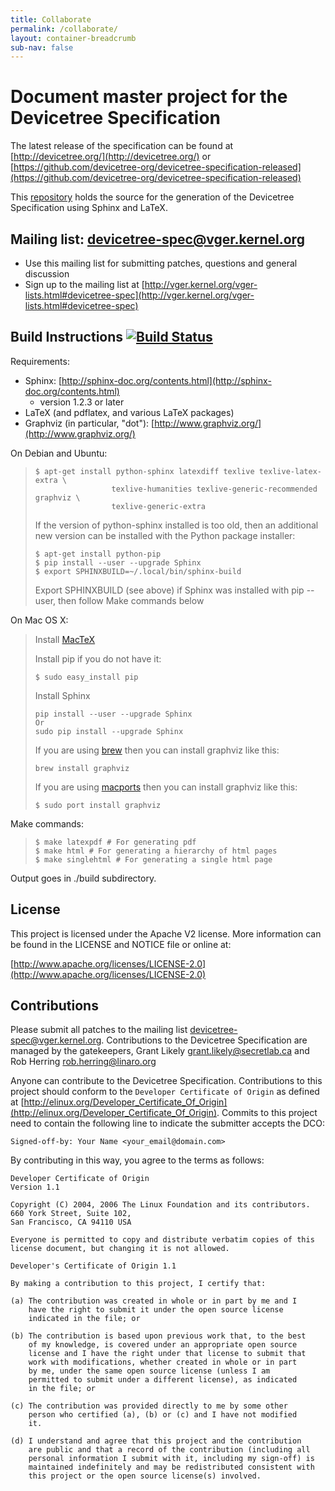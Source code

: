 ```yaml
---
title: Collaborate
permalink: /collaborate/
layout: container-breadcrumb
sub-nav: false
---
```

# Document master project for the Devicetree Specification

The latest release of the specification can be found at [http://devicetree.org/](http://devicetree.org/) or [https://github.com/devicetree-org/devicetree-specification-released](https://github.com/devicetree-org/devicetree-specification-released)

This [repository](https://github.com/devicetree-org/devicetree-specification) holds the source for the generation of the Devicetree Specification using Sphinx and LaTeX.

## Mailing list: devicetree-spec@vger.kernel.org

*   Use this mailing list for submitting patches, questions and general discussion
*   Sign up to the mailing list at [http://vger.kernel.org/vger-lists.html#devicetree-spec](http://vger.kernel.org/vger-lists.html#devicetree-spec)

## Build Instructions [![Build Status](https://travis-ci.org/devicetree-org/devicetree-specification.svg)](https://travis-ci.org/devicetree-org/devicetree-specification)

Requirements:

*   Sphinx: [http://sphinx-doc.org/contents.html](http://sphinx-doc.org/contents.html)
    *   version 1.2.3 or later
*   LaTeX (and pdflatex, and various LaTeX packages)
*   Graphviz (in particular, "dot"): [http://www.graphviz.org/](http://www.graphviz.org/)

On Debian and Ubuntu:

>     $ apt-get install python-sphinx latexdiff texlive texlive-latex-extra \
>                      texlive-humanities texlive-generic-recommended graphviz \
>                      texlive-generic-extra
>
> If the version of python-sphinx installed is too old, then an additional new version can be installed with the Python package installer:
>
>     $ apt-get install python-pip
>     $ pip install --user --upgrade Sphinx
>     $ export SPHINXBUILD=~/.local/bin/sphinx-build
>
> Export SPHINXBUILD (see above) if Sphinx was installed with pip --user, then follow Make commands below

On Mac OS X:

> Install [MacTeX](http://tug.org/mactex/)
>
> Install pip if you do not have it:
>
>     $ sudo easy_install pip
>
> Install Sphinx
>
>     pip install --user --upgrade Sphinx
>     Or
>     sudo pip install --upgrade Sphinx
>
> If you are using [brew](http://brew.sh) then you can install graphviz like this:
>
>     brew install graphviz
>
> If you are using [macports](https://www.macports.org/) then you can install graphviz like this:
>
>     $ sudo port install graphviz

Make commands:

>     $ make latexpdf # For generating pdf
>     $ make html # For generating a hierarchy of html pages
>     $ make singlehtml # For generating a single html page

Output goes in ./build subdirectory.

## License

This project is licensed under the Apache V2 license. More information can be found in the LICENSE and NOTICE file or online at:

[http://www.apache.org/licenses/LICENSE-2.0](http://www.apache.org/licenses/LICENSE-2.0)

## Contributions

Please submit all patches to the mailing list devicetree-spec@vger.kernel.org. Contributions to the Devicetree Specification are managed by the gatekeepers, Grant Likely [grant.likely@secretlab.ca](mailto:grant.likely@secretlab.ca) and Rob Herring [rob.herring@linaro.org](mailto:rob.herring@linaro.org)

Anyone can contribute to the Devicetree Specification. Contributions to this project should conform to the `Developer Certificate of Origin` as defined at [http://elinux.org/Developer_Certificate_Of_Origin](http://elinux.org/Developer_Certificate_Of_Origin). Commits to this project need to contain the following line to indicate the submitter accepts the DCO:

    Signed-off-by: Your Name <your_email@domain.com>

By contributing in this way, you agree to the terms as follows:

    Developer Certificate of Origin
    Version 1.1

    Copyright (C) 2004, 2006 The Linux Foundation and its contributors.
    660 York Street, Suite 102,
    San Francisco, CA 94110 USA

    Everyone is permitted to copy and distribute verbatim copies of this
    license document, but changing it is not allowed.

    Developer's Certificate of Origin 1.1

    By making a contribution to this project, I certify that:

    (a) The contribution was created in whole or in part by me and I
        have the right to submit it under the open source license
        indicated in the file; or

    (b) The contribution is based upon previous work that, to the best
        of my knowledge, is covered under an appropriate open source
        license and I have the right under that license to submit that
        work with modifications, whether created in whole or in part
        by me, under the same open source license (unless I am
        permitted to submit under a different license), as indicated
        in the file; or

    (c) The contribution was provided directly to me by some other
        person who certified (a), (b) or (c) and I have not modified
        it.

    (d) I understand and agree that this project and the contribution
        are public and that a record of the contribution (including all
        personal information I submit with it, including my sign-off) is
        maintained indefinitely and may be redistributed consistent with
        this project or the open source license(s) involved.
